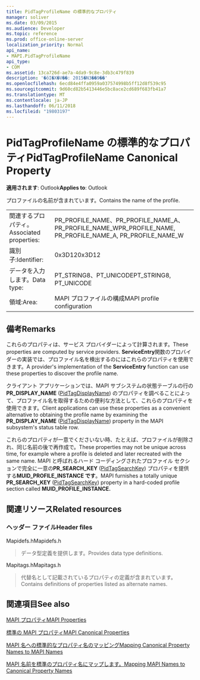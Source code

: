 ```yaml
---
title: PidTagProfileName の標準的なプロパティ
manager: soliver
ms.date: 03/09/2015
ms.audience: Developer
ms.topic: reference
ms.prod: office-online-server
localization_priority: Normal
api_name:
- MAPI.PidTagProfileName
api_type:
- COM
ms.assetid: 13ca726d-ae7a-4da9-9c8e-3db3c479f839
description: '�ŏI�X�V��: 2015�N3��9��'
ms.openlocfilehash: 6ecd84e4ffa0959a037574998b5ff12d8f539c95
ms.sourcegitcommit: 9d60cd82b5413446e5bc8ace2cd689f683fb41a7
ms.translationtype: MT
ms.contentlocale: ja-JP
ms.lasthandoff: 06/11/2018
ms.locfileid: "19803197"
---
```

# <a name="pidtagprofilename-canonical-property"></a><span data-ttu-id="f84a4-103">PidTagProfileName の標準的なプロパティ</span><span class="sxs-lookup"><span data-stu-id="f84a4-103">PidTagProfileName Canonical Property</span></span>

  
  
<span data-ttu-id="f84a4-104">**適用されます**: Outlook</span><span class="sxs-lookup"><span data-stu-id="f84a4-104">**Applies to**: Outlook</span></span> 
  
<span data-ttu-id="f84a4-105">プロファイルの名前が含まれています。</span><span class="sxs-lookup"><span data-stu-id="f84a4-105">Contains the name of the profile.</span></span>
  
|||
|:-----|:-----|
|<span data-ttu-id="f84a4-106">関連するプロパティ。</span><span class="sxs-lookup"><span data-stu-id="f84a4-106">Associated properties:</span></span>  <br/> |<span data-ttu-id="f84a4-107">PR_PROFILE_NAME、PR_PROFILE_NAME_A、PR_PROFILE_NAME_W</span><span class="sxs-lookup"><span data-stu-id="f84a4-107">PR_PROFILE_NAME, PR_PROFILE_NAME_A, PR_PROFILE_NAME_W</span></span>  <br/> |
|<span data-ttu-id="f84a4-108">識別子:</span><span class="sxs-lookup"><span data-stu-id="f84a4-108">Identifier:</span></span>  <br/> |<span data-ttu-id="f84a4-109">0x3D12</span><span class="sxs-lookup"><span data-stu-id="f84a4-109">0x3D12</span></span>  <br/> |
|<span data-ttu-id="f84a4-110">データを入力します。</span><span class="sxs-lookup"><span data-stu-id="f84a4-110">Data type:</span></span>  <br/> |<span data-ttu-id="f84a4-111">PT_STRING8、PT_UNICODE</span><span class="sxs-lookup"><span data-stu-id="f84a4-111">PT_STRING8, PT_UNICODE</span></span>  <br/> |
|<span data-ttu-id="f84a4-112">領域:</span><span class="sxs-lookup"><span data-stu-id="f84a4-112">Area:</span></span>  <br/> |<span data-ttu-id="f84a4-113">MAPI プロファイルの構成</span><span class="sxs-lookup"><span data-stu-id="f84a4-113">MAPI profile configuration</span></span>  <br/> |
   
## <a name="remarks"></a><span data-ttu-id="f84a4-114">備考</span><span class="sxs-lookup"><span data-stu-id="f84a4-114">Remarks</span></span>

<span data-ttu-id="f84a4-115">これらのプロパティは、サービス プロバイダーによって計算されます。</span><span class="sxs-lookup"><span data-stu-id="f84a4-115">These properties are computed by service providers.</span></span> <span data-ttu-id="f84a4-116">**ServiceEntry**関数のプロバイダーの実装では、プロファイル名を検出するのにはこれらのプロパティを使用できます。</span><span class="sxs-lookup"><span data-stu-id="f84a4-116">A provider's implementation of the **ServiceEntry** function can use these properties to discover the profile name.</span></span> 
  
<span data-ttu-id="f84a4-117">クライアント アプリケーションでは、MAPI サブシステムの状態テーブルの行の**PR_DISPLAY_NAME** ([PidTagDisplayName](pidtagdisplayname-canonical-property.md)) のプロパティを調べることによって、プロファイル名を取得するための便利な方法として、これらのプロパティを使用できます。</span><span class="sxs-lookup"><span data-stu-id="f84a4-117">Client applications can use these properties as a convenient alternative to obtaining the profile name by examining the **PR_DISPLAY_NAME** ([PidTagDisplayName](pidtagdisplayname-canonical-property.md)) property in the MAPI subsystem's status table row.</span></span>
  
<span data-ttu-id="f84a4-118">これらのプロパティが一意でくださいない時、たとえば、プロファイルが削除され、同じ名前の後で再作成で。</span><span class="sxs-lookup"><span data-stu-id="f84a4-118">These properties may not be unique across time, for example where a profile is deleted and later recreated with the same name.</span></span> <span data-ttu-id="f84a4-119">MAPI と呼ばれるハード コーディングされたプロファイル セクションで完全に一意の**PR_SEARCH_KEY** ([PidTagSearchKey](pidtagsearchkey-canonical-property.md)) プロパティを提供する**MUID_PROFILE_INSTANCE です**。</span><span class="sxs-lookup"><span data-stu-id="f84a4-119">MAPI furnishes a totally unique **PR_SEARCH_KEY** ([PidTagSearchKey](pidtagsearchkey-canonical-property.md)) property in a hard-coded profile section called **MUID_PROFILE_INSTANCE.**</span></span>
  
## <a name="related-resources"></a><span data-ttu-id="f84a4-120">関連リソース</span><span class="sxs-lookup"><span data-stu-id="f84a4-120">Related resources</span></span>

### <a name="header-files"></a><span data-ttu-id="f84a4-121">ヘッダー ファイル</span><span class="sxs-lookup"><span data-stu-id="f84a4-121">Header files</span></span>

<span data-ttu-id="f84a4-122">Mapidefs.h</span><span class="sxs-lookup"><span data-stu-id="f84a4-122">Mapidefs.h</span></span>
  
> <span data-ttu-id="f84a4-123">データ型定義を提供します。</span><span class="sxs-lookup"><span data-stu-id="f84a4-123">Provides data type definitions.</span></span>
    
<span data-ttu-id="f84a4-124">Mapitags.h</span><span class="sxs-lookup"><span data-stu-id="f84a4-124">Mapitags.h</span></span>
  
> <span data-ttu-id="f84a4-125">代替名として記載されているプロパティの定義が含まれています。</span><span class="sxs-lookup"><span data-stu-id="f84a4-125">Contains definitions of properties listed as alternate names.</span></span>
    
## <a name="see-also"></a><span data-ttu-id="f84a4-126">関連項目</span><span class="sxs-lookup"><span data-stu-id="f84a4-126">See also</span></span>



[<span data-ttu-id="f84a4-127">MAPI プロパティ</span><span class="sxs-lookup"><span data-stu-id="f84a4-127">MAPI Properties</span></span>](mapi-properties.md)
  
[<span data-ttu-id="f84a4-128">標準の MAPI プロパティ</span><span class="sxs-lookup"><span data-stu-id="f84a4-128">MAPI Canonical Properties</span></span>](mapi-canonical-properties.md)
  
[<span data-ttu-id="f84a4-129">MAPI 名への標準的なプロパティ名のマッピング</span><span class="sxs-lookup"><span data-stu-id="f84a4-129">Mapping Canonical Property Names to MAPI Names</span></span>](mapping-canonical-property-names-to-mapi-names.md)
  
[<span data-ttu-id="f84a4-130">MAPI 名前を標準のプロパティ名にマップします。</span><span class="sxs-lookup"><span data-stu-id="f84a4-130">Mapping MAPI Names to Canonical Property Names</span></span>](mapping-mapi-names-to-canonical-property-names.md)

